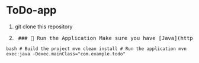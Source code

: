 # ToDo-app

1. git clone this repository
2. <pre> ### 🚀 Run the Application Make sure you have [Java](https://adoptopenjdk.net/) and [Maven](https://maven.apache.org/install.html) installed. 
  ```bash # Build the project mvn clean install # Run the application mvn exec:java -Dexec.mainClass="com.example.todo" ``` </pre>
